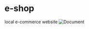 # e-shop
local e-commerce website
![Document](https://user-images.githubusercontent.com/80612737/147873558-857dbbfc-65d5-4ec6-a07a-105414f22965.png)
